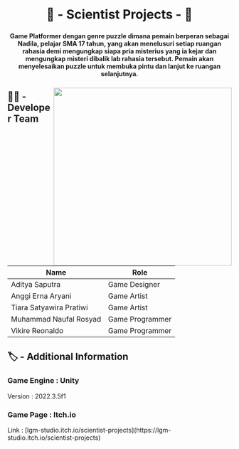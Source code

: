 <h1 align="center">🧪 - Scientist Projects - 🧪</h1>

###

<h4 align="center">Game Platformer dengan genre puzzle dimana pemain berperan sebagai Nadila, pelajar SMA 17 tahun, yang akan menelusuri setiap ruangan rahasia demi mengungkap siapa pria misterius yang ia kejar dan mengungkap misteri dibalik lab rahasia tersebut. Pemain akan menyelesaikan puzzle untuk membuka pintu dan lanjut ke ruangan selanjutnya.</h4>

###

<img align="right" height="400" src="https://media.discordapp.net/attachments/688026824176828461/1177459801882636349/backup.png"  />

###

<h2 align="left">👨‍🔬 -  Developer Team</h2>

###

<table><thead><tr><th>Name</th><th>Role</th></tr></thead><tbody><tr><td>Aditya Saputra</td><td>Game Designer</td></tr><tr><td>Anggi Erna Aryani</td><td>Game Artist</td></tr><tr><td>Tiara Satyawira Pratiwi</td><td>Game Artist</td></tr><tr><td>Muhammad Naufal Rosyad</td><td>Game Programmer</td></tr><tr><td>Vikire Reonaldo</td><td>Game Programmer</td></tr></tbody></table>

###

<h2 align="left">🏷 - Additional Information</h2>

###

<h3 align="left">Game Engine : Unity</h3>
<p align="left">Version : 2022.3.5f1</p>

###

<h3 align="left">Game Page : Itch.io</h3>
Link : [lgm-studio.itch.io/scientist-projects](https://lgm-studio.itch.io/scientist-projects)

###
